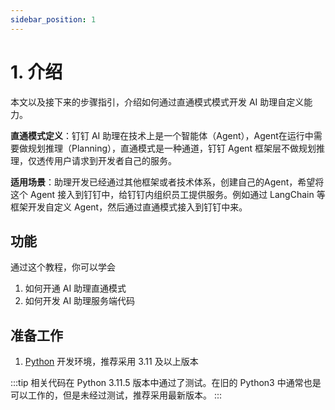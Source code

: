 ```yaml
---
sidebar_position: 1
---
```


# 1. 介绍

本文以及接下来的步骤指引，介绍如何通过直通模式模式开发 AI 助理自定义能力。

**直通模式定义**：钉钉 AI 助理在技术上是一个智能体（Agent），Agent在运行中需要做规划推理（Planning），直通模式是一种通道，钉钉 Agent 框架层不做规划推理，仅透传用户请求到开发者自己的服务。

**适用场景**：助理开发已经通过其他框架或者技术体系，创建自己的Agent，希望将这个 Agent 接入到钉钉中，给钉钉内组织员工提供服务。例如通过 LangChain 等框架开发自定义 Agent，然后通过直通模式接入到钉钉中来。

## 功能

通过这个教程，你可以学会
1. 如何开通 AI 助理直通模式
2. 如何开发 AI 助理服务端代码

## 准备工作

1. [Python](https://www.python.org/) 开发环境，推荐采用 3.11 及以上版本

:::tip
相关代码在 Python 3.11.5 版本中通过了测试。在旧的 Python3 中通常也是可以工作的，但是未经过测试，推荐采用最新版本。
:::
